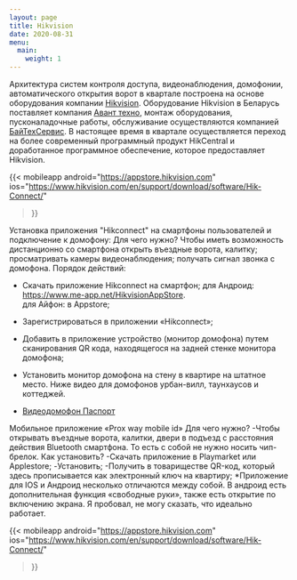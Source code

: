 ```yaml
---
layout: page
title: Hikvision
date: 2020-08-31
menu:
  main:
    weight: 1
---
```


Архитектура систем контроля доступа, видеонаблюдения, домофонии, автоматического открытия ворот в квартале построена на основе оборудования компании [Hikvision](https://hikvision.ru/).  Оборудование Hikvision в Беларусь поставляет компания [Авант техно](https://avant.by/), монтаж оборудования, пусконаладочные работы, обслуживание осуществляются компанией [БайТехСервис](https://byteh.by/). В настоящее время в квартале осуществляется переход на более современный программный продукт HikCentral и доработанное программное обеспечение, которое предоставляет Hikvision.

{{< mobileapp 
    android="https://appstore.hikvision.com"
    ios="https://www.hikvision.com/en/support/download/software/Hik-Connect/"
>}}

Установка приложения "Hikconnect" на смартфоны пользователей и подключение к домофону:
Для чего нужно?
Чтобы иметь возможность дистанционно со смартфона открыть въездные ворота, калитку; просматривать камеры видеонаблюдения; получать сигнал звонка с домофона.
Порядок действий:
- Скачать приложение Hikconnect на смартфон;
для Андроид: https://www.me-app.net/HikvisionAppStore.  
для Айфон: в Appstore;
 - Зарегистрироваться в приложении «Hikconnect»;
- Добавить в приложение устройство (монитор домофона) путем сканирования QR кода, находящегося на задней стенке монитора домофона;
- Установить монитор домофона на стену в квартире на штатное место.
Ниже видео для домофонов урбан-вилл, таунхаусов и коттеджей.

- [Видеодомофон Паспорт](Видеодомофон%20Паспорт.pdf)

Мобильное приложение «Prox way mobile id»
Для чего нужно?
-Чтобы открывать въездные ворота, калитки, двери в подъезд с расстояния действия Bluetooth смартфона. То есть с собой не нужно носить чип-брелок.
Как установить?
-Скачать приложение в Playmarket или Applestore;
-Установить;
-Получить в товариществе QR-код, который здесь прописывается как электронный ключ на квартиру;
*Приложение для IOS и Андроид несколько отличаются между собой. В андроид есть дополнительная функция «свободные руки», также есть открытие по включению экрана. Я пробовал, не могу сказать, что идеально работает.

{{< mobileapp 
    android="https://appstore.hikvision.com"
    ios="https://www.hikvision.com/en/support/download/software/Hik-Connect/"
>}}
